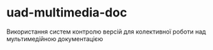 # uad-multimedia-doc
Використання систем контролю версій для колективної роботи над мультимедійною документацією
